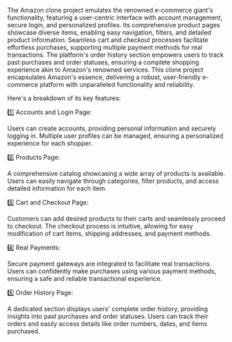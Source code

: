 The Amazon clone project emulates the renowned e-commerce giant's functionality, featuring a user-centric interface with account management, secure login, and personalized profiles. Its comprehensive product pages showcase diverse items, enabling easy navigation, filters, and detailed product information. Seamless cart and checkout processes facilitate effortless purchases, supporting multiple payment methods for real transactions. The platform's order history section empowers users to track past purchases and order statuses, ensuring a complete shopping experience akin to Amazon's renowned services. This clone project encapsulates Amazon's essence, delivering a robust, user-friendly e-commerce platform with unparalleled functionality and reliability.


Here's a breakdown of its key features:

1️⃣ Accounts and Login Page:

Users can create accounts, providing personal information and securely logging in.
Multiple user profiles can be managed, ensuring a personalized experience for each shopper.

2️⃣ Products Page:

A comprehensive catalog showcasing a wide array of products is available.
Users can easily navigate through categories, filter products, and access detailed information for each item.

3️⃣ Cart and Checkout Page:

Customers can add desired products to their carts and seamlessly proceed to checkout.
The checkout process is intuitive, allowing for easy modification of cart items, shipping addresses, and payment methods.

4️⃣ Real Payments:

Secure payment gateways are integrated to facilitate real transactions.
Users can confidently make purchases using various payment methods, ensuring a safe and reliable transactional experience.

5️⃣ Order History Page:

A dedicated section displays users' complete order history, providing insights into past purchases and order statuses.
Users can track their orders and easily access details like order numbers, dates, and items purchased.
